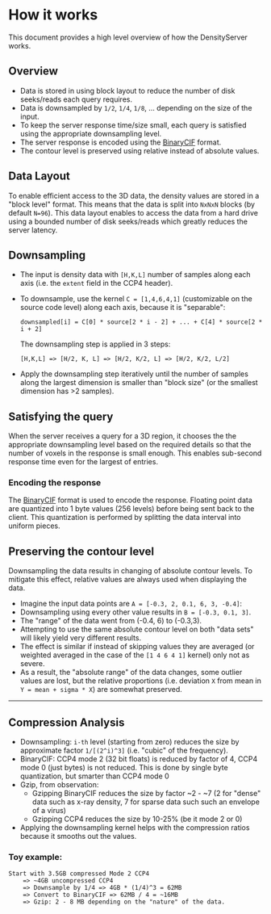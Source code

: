 How it works
============

This document provides a high level overview of how the DensityServer works.

## Overview

- Data is stored in using block layout to reduce the number of disk seeks/reads each query requires.
- Data is downsampled by ``1/2``, ``1/4``, ``1/8``, ... depending on the size of the input.
- To keep the server response time/size small, each query is satisfied using the appropriate downsampling level.
- The server response is encoded using the [BinaryCIF](https://github.com/dsehnal/BinaryCIF) format.
- The contour level is preserved using relative instead of absolute values.

## Data Layout

To enable efficient access to the 3D data, the density values are stored in a "block level" format. 
This means that the data is split into ``NxNxN`` blocks (by default ``N=96``). This data layout 
enables to access the data from a hard drive using a bounded number of disk seeks/reads which
greatly reduces the server latency.

## Downsampling 

- The input is density data with ``[H,K,L]`` number of samples along each axis (i.e. the ``extent`` field in the CCP4 header).
- To downsample, use the kernel ``C = [1,4,6,4,1]`` (customizable on the source code level) along each axis, because it is "separable":

    ```
    downsampled[i] = C[0] * source[2 * i - 2] + ... + C[4] * source[2 * i + 2]
    ```

    The downsampling step is applied in 3 steps:

    ```
    [H,K,L] => [H/2, K, L] => [H/2, K/2, L] => [H/2, K/2, L/2]
    ```

- Apply the downsampling step iteratively until the number of samples along the largest dimension is smaller than "block size" (or the smallest dimension has >2 samples).

## Satisfying the query

When the server receives a query for a 3D region, it chooses the the appropriate downsampling level based on the required details so that 
the number of voxels in the response is small enough. This enables sub-second response time even for the largest of entries.

### Encoding the response

The [BinaryCIF](https://github.com/dsehnal/BinaryCIF) format is used to encode the response. Floating point data are quantized into 1 byte values (256 levels) before being
sent back to the client. This quantization is performed by splitting the data interval into uniform pieces.

## Preserving the contour level

Downsampling the data results in changing of absolute contour levels. To mitigate this effect, relative values are always used when displaying the data.

- Imagine the input data points are ``A = [-0.3, 2, 0.1, 6, 3, -0.4]``: 
- Downsampling using every other value results in ``B = [-0.3, 0.1, 3]``.
- The "range" of the data went from (-0.4, 6) to (-0.3,3).
- Attempting to use the same absolute contour level on both "data sets" will likely yield very different results.
- The effect is similar if instead of skipping values they are averaged (or weighted averaged in the case of the ``[1 4 6 4 1]`` kernel) only not as severe.
- As a result, the "absolute range" of the data changes, some outlier values are lost, but the relative proportions (i.e. deviation ``X`` from mean in ``Y = mean + sigma * X``) are somewhat preserved. 


----------------------

## Compression Analysis

- Downsampling: ``i-th`` level (starting from zero) reduces the size by approximate factor ``1/[(2^i)^3]`` (i.e. "cubic" of the frequency).
- BinaryCIF: CCP4 mode 2 (32 bit floats) is reduced by factor of 4, CCP4 mode 0 (just bytes) is not reduced. This is done by single byte quantization, but smarter than CCP4 mode 0
- Gzip, from observation:
  - Gzipping BinaryCIF reduces the size by factor ~2 - ~7 (2 for "dense" data such as x-ray density, 7 for sparse data such such an envelope of a virus)
  - Gzipping CCP4 reduces the size by 10-25% (be it mode 2 or 0)
- Applying the downsampling kernel helps with the compression ratios because it smooths out the values.

### Toy example:

```
Start with 3.5GB compressed Mode 2 CCP4 
    => ~4GB uncompressed CCP4
    => Downsample by 1/4 => 4GB * (1/4)^3 = 62MB
    => Convert to BinaryCIF => 62MB / 4 = ~16MB
    => Gzip: 2 - 8 MB depending on the "nature" of the data.
```
